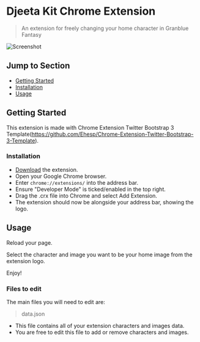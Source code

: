 # Djeeta Kit Chrome Extension
> An extension for freely changing your home character in Granblue Fantasy

![Screenshot](http://i.imgur.com/shPeFxJ.png)

## Jump to Section

* [Getting Started](#getting-started)
* [Installation](#installation)
* [Usage](#usage)

## Getting Started

This extension is made with Chrome Extension Twitter Bootstrap 3 Template(https://github.com/Ehesp/Chrome-Extension-Twitter-Bootstrap-3-Template). 
	
### Installation

- [Download](https://github.com/gcthuan/djeeta-kit/releases/download/1.0.0/DjeetaKit.crx) the extension.
- Open your Google Chrome browser.
- Enter `chrome://extensions/` into the address bar.
- Ensure "Developer Mode" is ticked/enabled in the top right.
- Drag the .crx file into Chrome and select Add Extension.
- The extension should now be alongside your address bar, showing the logo.

## Usage

Reload your page.

Select the character and image you want to be your home image from the extension logo.

Enjoy!

### Files to edit

The main files you will need to edit are:

> data.json

- This file contains all of your extension characters and images data.
- You are free to edit this file to add or remove characters and images.
